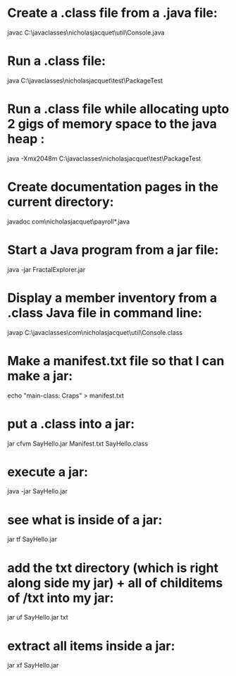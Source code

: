 # Create a .class file from a .java file:
javac C:\javaclasses\nicholasjacquet\util\Console.java

# Run a .class file:
java C:\javaclasses\nicholasjacquet\test\PackageTest

# Run a .class file while allocating upto 2 gigs of memory space to the java heap :
java -Xmx2048m C:\javaclasses\nicholasjacquet\test\PackageTest

# Create documentation pages in the current directory:
javadoc com\nicholasjacquet\payroll*.java

# Start a Java program from a jar file:
java -jar FractalExplorer.jar

# Display a member inventory from a .class Java file in command line:
javap C:\javaclasses\com\nicholasjacquet\util\Console.class


# Make a manifest.txt file so that I can make a jar:
echo "main-class: Craps" > manifest.txt

# put a .class into a jar:
jar cfvm SayHello.jar Manifest.txt SayHello.class 

# execute a jar:
java -jar SayHello.jar

# see what is inside of a jar:
jar tf SayHello.jar

# add the txt directory (which is right along side my jar) + all of childitems of /txt into my jar:
jar uf SayHello.jar txt 

# extract all items inside a jar:
jar xf SayHello.jar
